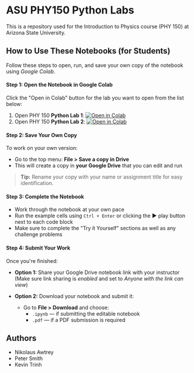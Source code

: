 ASU PHY150 Python Labs
======================

This is a repository used for the Introduction to Physics course (PHY 150) at Arizona State University. 


How to Use These Notebooks (for Students)
-----------------------------------------

Follow these steps to open, run, and save your own copy of the notebook using _Google Colab_.

#### Step 1: Open the Notebook in Google Colab

Click the "Open in Colab" button for the lab you want to open from the list below:
  1. Open PHY 150 **Python Lab 1**:  [![Open in Colab](https://colab.research.google.com/assets/colab-badge.svg)](https://colab.research.google.com/github/nawtrey/ASU-PHY150-Python-Labs/blob/main/PHY_150_Intro_to_Python_Lab_1.ipynb)
  2. Open PHY 150 **Python Lab 2**:  [![Open in Colab](https://colab.research.google.com/assets/colab-badge.svg)](https://colab.research.google.com/github/nawtrey/ASU-PHY150-Python-Labs/blob/main/PHY_150_Intro_to_Python_Lab_2.ipynb)

#### Step 2: Save Your Own Copy

To work on your own version:

- Go to the top menu: **File > Save a copy in Drive**
- This will create a copy in **your Google Drive** that you can edit and run

> **Tip:** Rename your copy with your name or assignment title for easy identification.


#### Step 3: Complete the Notebook

- Work through the notebook at your own pace
- Run the example cells using `Ctrl + Enter` or clicking the **▶️** play button next to each code block 
- Make sure to complete the "Try it Yourself" sections as well as any challenge problems 


#### Step 4: Submit Your Work

Once you're finished:

- **Option 1:** Share your Google Drive notebook link with your instructor (Make sure link sharing is _enabled_ and set to _Anyone with the link can view_)

- **Option 2:** Download your notebook and submit it:
  - Go to **File > Download** and choose:
    - `.ipynb` — if submitting the editable notebook
    - `.pdf` — if a PDF submission is required


Authors 
--------
 - Nikolaus Awtrey
 - Peter Smith
 - Kevin Trinh
